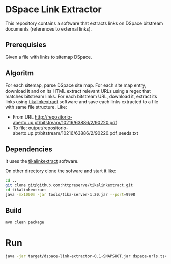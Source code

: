 # DSpace Link Extractor
This repository contains a software that extracts links on DSpace bitstream documents (references to external links).

## Prerequisies
Given a file with links to sitemap DSpace.

## Algoritm
For each sitemap, parse DSpace site map.
For each site map entry, download it and on its HTML extract relevant URLs using a regex that matches bitstream links.
For each bitstream URL, download it, extract its links using [tikalinkextract](https://github.com/httpreserve/tikalinkextract "tikalinkextract") software and save each links extracted to a file with same file structure.
Like:
 - From URL http://repositorio-aberto.up.pt/bitstream/10216/63886/2/90220.pdf
 - To file: output/repositorio-aberto.up.pt/bitstream/10216/63886/2/90220.pdf_seeds.txt

## Dependencies
It uses the [tikalinkextract](https://github.com/httpreserve/tikalinkextract "tikalinkextract") software.

On other directory clone the sofware and start it like:

```bash
cd ..
git clone git@github.com:httpreserve/tikalinkextract.git
cd tikalinkextract
java -mx1000m -jar tools/tika-server-1.20.jar --port=9998
```

## Build

```bash
mvn clean package
```

# Run

```bash
java -jar target/dspace-link-extractor-0.1-SNAPSHOT.jar dspace-urls.tsv output
```


